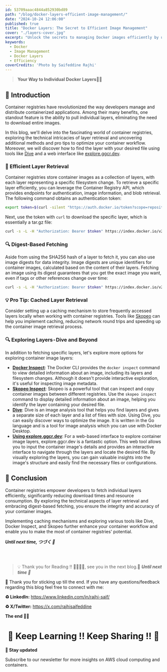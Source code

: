 ```yaml
---
id: 53709aaac4844a852930bd89
path: "/blog/docker-layers-efficient-image-management/"
date: "2024-10-24 12:06:00"
published: true
title: "Docker Layers: The Secret to Efficient Image Management"
cover: "./layers-cover.jpg"
excerpt: "Unlock the secrets to managing Docker images efficiently by understanding and utilizing Docker layers."
keywords:
  - Docker
  - Image Management
  - Docker Layers
  - Efficiency
coverCredits: 'Photo by Saifeddine Rajhi'
---
```


> **Your Way to Individual Docker Layers🐳🔥**

## 📔 Introduction

Container registries have revolutionized the way developers manage and distribute containerized applications. Among their many benefits, one standout feature is the ability to pull individual layers, eliminating the need to download entire images.

In this blog, we'll delve into the fascinating world of container registries, exploring the technical intricacies of layer retrieval and uncovering additional methods and pro tips to optimize your container workflow. Moreover, we will discover how to find the layer with your desired file using tools like [Dive](https://github.com/wagoodman/dive) and a web interface like [explore.ggcr.dev](https://explore.ggcr.dev).

### 🚀 Efficient Layer Retrieval

Container registries store container images as a collection of layers, with each layer representing a specific filesystem change. To retrieve a specific layer efficiently, you can leverage the Container Registry API, which provides endpoints for authentication, image information, and blob retrieval. The following command obtains an authentication token:

```bash
export token=$(curl -silent "https://auth.docker.io/token?scope=repository:raesene/alpine-containertools:pull&service=registry.docker.io" | jq -r '.token')
```

Next, use the token with `curl` to download the specific layer, which is essentially a tar.gz file:

```bash
curl -s -L -H "Authorization: Bearer $token" https://index.docker.io/v2/raesene/alpine-containertools/blobs/sha256:7d342c4ec940e366e2762044134c6e88075cad0b06ef205217725b6212ea4116 -o kubectl.tar.gz
```

### 🔍 Digest-Based Fetching

Aside from using the SHA256 hash of a layer to fetch it, you can also use image digests for data integrity. Image digests are unique identifiers for container images, calculated based on the content of their layers. Fetching an image using its digest guarantees that you get the exact image you want, even if tags or other references change over time:

```bash
curl -s -L -H "Authorization: Bearer $token" https://index.docker.io/v2/raesene/alpine-containertools/blobs/digest:sha256:7d342c4ec940e366e2762044134c6e88075cad0b06ef205217725b6212ea4116
```

### 💡 Pro Tip: Cached Layer Retrieval

Consider setting up a caching mechanism to store frequently accessed layers locally when working with container registries. Tools like [Skopeo](https://github.com/containers/skopeo) can help you implement caching, reducing network round trips and speeding up the container image retrieval process.

### 🔍 Exploring Layers - Dive and Beyond

In addition to fetching specific layers, let's explore more options for exploring container image layers:

- [**Docker Inspect**](https://docs.docker.com/engine/reference/commandline/inspect/): The Docker CLI provides the `docker inspect` command to view detailed information about an image, including its layers and filesystem changes. Although it doesn't provide interactive exploration, it's useful for inspecting image metadata.
- **[Skopeo Inspect](https://github.com/containers/skopeo)**: Skopeo is a powerful tool that can inspect and copy container images between different registries. Use the `skopeo inspect` command to display detailed information about an image, helping you identify the layer containing your desired file.
- **[Dive](https://github.com/wagoodman/dive)**: Dive is an image analysis tool that helps you find layers and gives a separate size of each layer and a list of files with size. Using Dive, you can easily discover ways to optimize the image. It is written in the Go language and is a tool for image analysis which you can use with Docker Desktop.
- **[Using explore.ggcr.dev](https://explore.ggcr.dev/?image=raesene%2Falpine-containertools:latest)**: For a web-based interface to explore container image layers, explore.ggcr.dev is a fantastic option. This web tool allows you to input the container image's details and provides an interactive interface to navigate through the layers and locate the desired file. By visually exploring the layers, you can gain valuable insights into the image's structure and easily find the necessary files or configurations.

## 🏁 Conclusion

Container registries empower developers to fetch individual layers efficiently, significantly reducing download times and resource consumption. By exploring the technical aspects of layer retrieval and embracing digest-based fetching, you ensure the integrity and accuracy of your container images.

Implementing caching mechanisms and exploring various tools like Dive, Docker Inspect, and Skopeo further enhance your container workflow and enable you to make the most of container registries' potential.


**_Until next time, つづく 🎉_**


<br><br>

> 💡 Thank you for Reading !! 🙌🏻😁📃, see you in the next blog.🤘  **_Until next time 🎉_**

🚀 Thank you for sticking up till the end. If you have any questions/feedback regarding this blog feel free to connect with me:

**♻️ LinkedIn:** https://www.linkedin.com/in/rajhi-saif/

**♻️ X/Twitter:** https://x.com/rajhisaifeddine

**The end ✌🏻**

<h1 align="center">🔰 Keep Learning !! Keep Sharing !! 🔰</h1>

**📅 Stay updated**

Subscribe to our newsletter for more insights on AWS cloud computing and containers.
